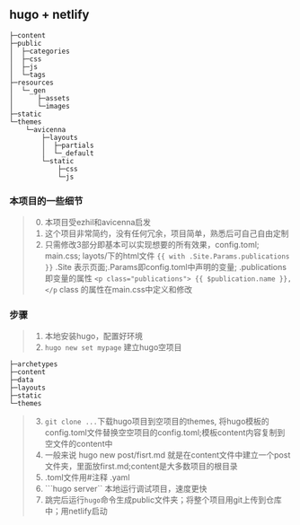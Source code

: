 ## hugo + netlify 
```
├─content
├─public
│  ├─categories
│  ├─css
│  ├─js
│  └─tags
├─resources
│  └─_gen
│      ├─assets
│      └─images
├─static
└─themes
    └─avicenna
        ├─layouts
        │  ├─partials
        │  └─_default
        └─static
            ├─css
            └─js
 ```
###  本项目的一些细节
> 0. 本项目受ezhil和avicenna启发
> 1. 这个项目非常简约，没有任何冗余，项目简单，熟悉后可自己自由定制
> 2. 只需修改3部分即基本可以实现想要的所有效果，config.toml; main.css; layots/下的html文件
> ```{{ with .Site.Params.publications }}``` .Site 表示页面;.Params即config.toml中声明的变量; .publications即变量的属性
> ```<p class="publications"> {{ $publication.name }}, </p``` class 的属性在main.css中定义和修改
### 步骤
> 1. 本地安装hugo，配置好环境
> 2. ```hugo new set mypage``` 建立hugo空项目
```
├─archetypes
├─content
├─data
├─layouts
├─static
└─themes
```
> 3. ```git clone ...```下载hugo项目到空项目的themes, 将hugo模板的config.toml文件替换空空项目的config.toml;模板content内容复制到空文件的content中
> 4. 一般来说 hugo new post/fisrt.md 就是在content文件中建立一个post文件夹，里面放first.md;content是大多数项目的根目录
> 5. .toml文件用#注释 .yaml
> 6. ```hugo server`` 本地运行调试项目，速度更快
> 7. 跳完后运行``hugo``命令生成public文件夹；将整个项目用git上传到仓库中；用netlify启动

